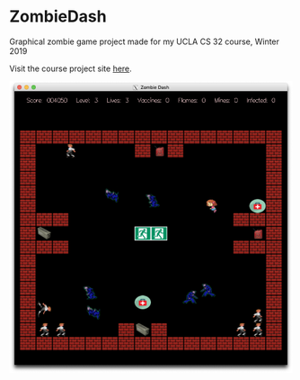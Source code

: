# ZombieDash

Graphical zombie game project made for my UCLA CS 32 course, Winter 2019

Visit the course project site [here](https://web.cs.ucla.edu/classes/winter19/cs32/Projects/3/spec.html).

![Level 3 screenshot](zombiedash_level3_screenshot.png)

